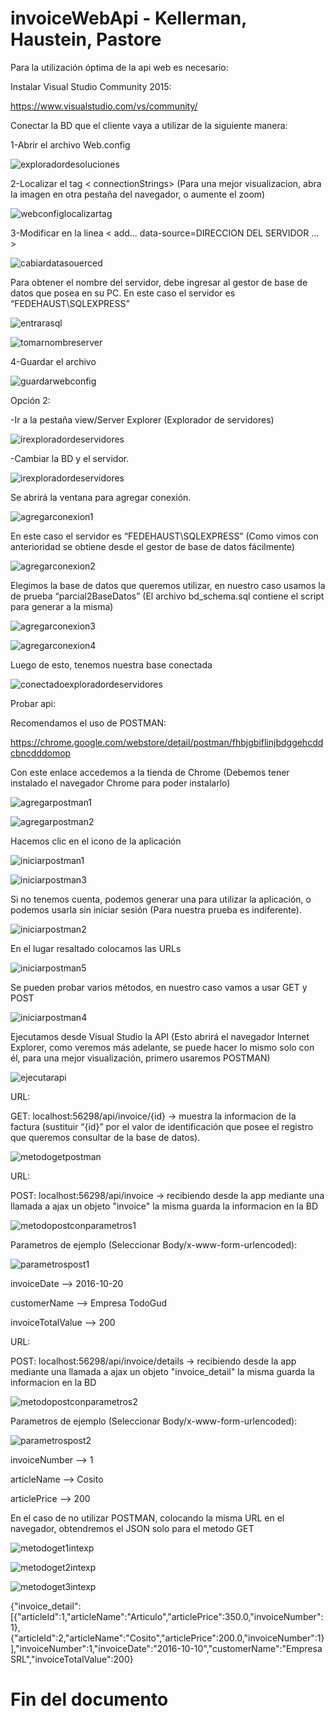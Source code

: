 ﻿# invoiceWebApi - Kellerman, Haustein, Pastore

Para la utilización óptima de la api web es necesario: 

Instalar Visual Studio Community 2015: 

https://www.visualstudio.com/vs/community/

Conectar la BD que el cliente vaya a utilizar de la siguiente manera:

1-Abrir el archivo Web.config

![exploradordesoluciones](https://cloud.githubusercontent.com/assets/13921860/19838782/2f98d300-9eb5-11e6-8b05-c9483d435041.png)

2-Localizar el tag < connectionStrings> (Para una mejor visualizacion, abra la imagen en otra pestaña del navegador, o aumente el zoom)

![webconfiglocalizartag](https://cloud.githubusercontent.com/assets/13921860/19838809/b7c9ab82-9eb5-11e6-9b64-5cc3055128aa.png)

3-Modificar en la linea < add... data-source=DIRECCION DEL SERVIDOR ... >

![cabiardatasouerced](https://cloud.githubusercontent.com/assets/13921860/19838864/8abcf576-9eb6-11e6-8c53-d1ea97638a27.png)

Para obtener el nombre del servidor, debe ingresar al gestor de base de datos que posea en su PC. En este caso el servidor es “FEDEHAUST\SQLEXPRESS”

![entrarasql](https://cloud.githubusercontent.com/assets/13921860/19838835/1de72f5c-9eb6-11e6-84db-45d0d51f2b97.png)

![tomarnombreserver](https://cloud.githubusercontent.com/assets/13921860/19838847/5cc0aa8c-9eb6-11e6-8789-738a7a83c32b.png)

4-Guardar el archivo

![guardarwebconfig](https://cloud.githubusercontent.com/assets/13921860/19838870/c052909c-9eb6-11e6-8001-4ef05c216d8e.png)

Opción 2: 

-Ir a la pestaña view/Server Explorer (Explorador de servidores)

![irexploradordeservidores](https://cloud.githubusercontent.com/assets/13921860/19838880/fe747b06-9eb6-11e6-887d-b828f5c2f62d.png)

-Cambiar la BD y el servidor.

![irexploradordeservidores](https://cloud.githubusercontent.com/assets/13921860/19838880/fe747b06-9eb6-11e6-887d-b828f5c2f62d.png)

Se abrirá la ventana para agregar conexión.

![agregarconexion1](https://cloud.githubusercontent.com/assets/13921860/19838944/1add044c-9eb8-11e6-96c9-a59d1866b94f.png)

En este caso el servidor es “FEDEHAUST\SQLEXPRESS” (Como vimos con anterioridad se obtiene desde el gestor de base de datos fácilmente)

![agregarconexion2](https://cloud.githubusercontent.com/assets/13921860/19838947/28a05cd2-9eb8-11e6-9c9b-63c0a6373d64.png)


Elegimos la base de datos que queremos utilizar, en nuestro caso usamos la de prueba “parcial2BaseDatos” (El archivo bd_schema.sql contiene el script para generar a la misma)

![agregarconexion3](https://cloud.githubusercontent.com/assets/13921860/19838948/31fffb98-9eb8-11e6-9d16-23677ddbf59c.png)

![agregarconexion4](https://cloud.githubusercontent.com/assets/13921860/19838950/3c77e144-9eb8-11e6-8b1d-82ebb5d6bafc.png)

Luego de esto, tenemos nuestra base conectada

![conectadoexploradordeservidores](https://cloud.githubusercontent.com/assets/13921860/19838953/627b1410-9eb8-11e6-9026-698085c80177.png)

Probar api: 

Recomendamos el uso de POSTMAN:

https://chrome.google.com/webstore/detail/postman/fhbjgbiflinjbdggehcddcbncdddomop

Con este enlace accedemos a la tienda de Chrome (Debemos tener instalado el navegador Chrome para poder instalarlo)

![agregarpostman1](https://cloud.githubusercontent.com/assets/13921860/19838973/cd0c3930-9eb8-11e6-8934-33386afdded2.png)

![agregarpostman2](https://cloud.githubusercontent.com/assets/13921860/19838996/276b8b9c-9eb9-11e6-9806-9581d8102237.png)

Hacemos clic en el icono de la aplicación

![iniciarpostman1](https://cloud.githubusercontent.com/assets/13921860/19839043/10cddfb0-9eba-11e6-857b-ee6eeaf79799.png)

![iniciarpostman3](https://cloud.githubusercontent.com/assets/13921860/19839088/d4a1d126-9eba-11e6-9eea-ca546baf3cb7.png)

Si no tenemos cuenta, podemos generar una para utilizar la aplicación, o podemos usarla sin iniciar sesión (Para nuestra prueba es indiferente).

![iniciarpostman2](https://cloud.githubusercontent.com/assets/13921860/19839046/16d96640-9eba-11e6-9026-db8c644eaf53.png)

En el lugar resaltado colocamos las URLs
 
![iniciarpostman5](https://cloud.githubusercontent.com/assets/13921860/19839065/6d2b56ca-9eba-11e6-9e26-910a66d0c4e2.png)

Se pueden probar varios métodos, en nuestro caso vamos a usar GET y POST

![iniciarpostman4](https://cloud.githubusercontent.com/assets/13921860/19839051/226463e8-9eba-11e6-9788-8f0f9e55bdb3.png)

Ejecutamos desde Visual Studio la API (Esto abrirá el navegador Internet Explorer, como veremos más adelante, se puede hacer lo mismo solo con él, para una mejor visualización, primero usaremos POSTMAN)

![ejecutarapi](https://cloud.githubusercontent.com/assets/13921860/19839118/3dc03a4e-9ebb-11e6-958e-31ed560bdcb5.png)

URL:

GET: localhost:56298/api/invoice/{id} -> muestra la informacion de la factura (sustituir “{id}” por el valor de identificación que posee el registro que queremos consultar de la base de datos).

![metodogetpostman](https://cloud.githubusercontent.com/assets/13921860/19839185/1ecc4e92-9ebc-11e6-9c53-d2383fb063a6.png)

URL:

POST: localhost:56298/api/invoice -> recibiendo desde la app mediante una llamada a ajax un objeto "invoice" la misma guarda la informacion en la BD

![metodopostconparametros1](https://cloud.githubusercontent.com/assets/13921860/19839881/2286bf74-9ec9-11e6-8461-bc3a4fa2c707.png)

Parametros de ejemplo (Seleccionar Body/x-www-form-urlencoded):

![parametrospost1](https://cloud.githubusercontent.com/assets/13921860/19839918/0259231c-9eca-11e6-93e3-53071eec70db.png)

invoiceDate --> 2016-10-20

customerName --> Empresa TodoGud

invoiceTotalValue --> 200

URL:
 
POST: localhost:56298/api/invoice/details -> recibiendo desde la app mediante una llamada a ajax un objeto "invoice_detail" la misma guarda la informacion en la BD

![metodopostconparametros2](https://cloud.githubusercontent.com/assets/13921860/19839885/415cbb2e-9ec9-11e6-8469-86b5475a4f6e.png)

Parametros de ejemplo (Seleccionar Body/x-www-form-urlencoded):

![parametrospost2](https://cloud.githubusercontent.com/assets/13921860/19839919/09e61dec-9eca-11e6-8b90-2049894493f0.png)

invoiceNumber --> 1

articleName --> Cosito

articlePrice --> 200

En el caso de no utilizar POSTMAN, colocando la misma URL en el navegador, obtendremos el JSON solo para el metodo GET

![metodoget1intexp](https://cloud.githubusercontent.com/assets/13921860/19839518/46fa4daa-9ec2-11e6-82b0-e1fa082f777c.png)

![metodoget2intexp](https://cloud.githubusercontent.com/assets/13921860/19839527/58859c78-9ec2-11e6-82a3-e280caf2e1e9.png)

![metodoget3intexp](https://cloud.githubusercontent.com/assets/13921860/19839547/c06b46e4-9ec2-11e6-921b-9a544dedeae3.png)

{"invoice_detail":[{"articleId":1,"articleName":"Articulo","articlePrice":350.0,"invoiceNumber":1},{"articleId":2,"articleName":"Cosito","articlePrice":200.0,"invoiceNumber":1}],"invoiceNumber":1,"invoiceDate":"2016-10-10","customerName":"Empresa SRL","invoiceTotalValue":200}

# Fin del documento

